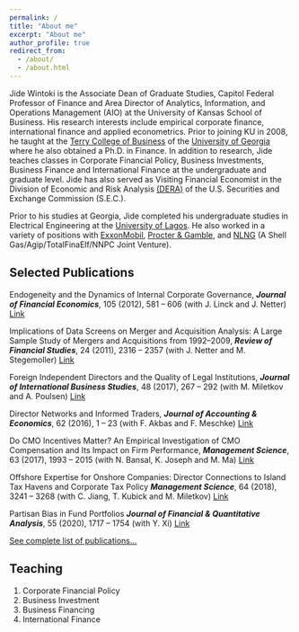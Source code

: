 ```yaml
---
permalink: /
title: "About me"
excerpt: "About me"
author_profile: true
redirect_from: 
  - /about/
  - /about.html
---
```


Jide Wintoki is the Associate Dean of Graduate Studies, Capitol Federal Professor of Finance and Area Director of Analytics, Information, and Operations Management (AIO) at the University of Kansas School of Business. His research interests include empirical corporate finance, international finance and applied econometrics. Prior to joining KU in 2008, he taught at the [Terry College of Business](http://www.terry.uga.edu) of the [University of Georgia](http://www.uga.edu/) where he also obtained a Ph.D. in Finance. In addition to research, Jide teaches classes in Corporate Financial Policy, Business Investments, Business Finance and International Finance at the undergraduate and graduate level. Jide has also served as Visiting Financial Economist in the Division of Economic and Risk Analysis [(DERA)](https://www.sec.gov/dera) of the U.S. Securities and Exchange Commission (S.E.C.).

Prior to his studies at Georgia, Jide completed his undergraduate studies in Electrical Engineering at the [University of Lagos](http://www.unilag.edu.ng/). He also worked in a variety of positions with [ExxonMobil](http://www.exxonmobil.com), [Procter & Gamble](http://www.pg.com), and [NLNG](http://www.nlng.com) (A Shell Gas/Agip/TotalFinaElf/NNPC Joint Venture).


Selected Publications
------
Endogeneity and the Dynamics of Internal Corporate Governance, 
_**Journal of Financial Economics**_, 105 (2012), 581 – 606 (with J. Linck and J. Netter) [Link](http://dx.doi.org/10.1016/j.jfineco.2012.03.005)


Implications of Data Screens on Merger and Acquisition Analysis: A Large Sample Study of Mergers and Acquisitions from 1992–2009, _**Review of Financial Studies**_, 24 (2011), 2316 – 2357 (with J. Netter and M. Stegemoller) [Link](http://dx.doi.org/10.1093/rfs/hhr010)


Foreign Independent Directors and the Quality of Legal Institutions,
_**Journal of International Business Studies**_, 48 (2017), 267 – 292 (with M. Miletkov and A. Poulsen) [Link](http://dx.doi.org/10.1057/s41267-016-0033-0)


Director Networks and Informed Traders, 
_**Journal of Accounting & Economics**_, 62 (2016), 1 – 23 (with F. Akbas and F. Meschke) [Link](http://dx.doi.org/10.1016/j.jacceco.2016.03.003)


Do CMO Incentives Matter? An Empirical Investigation of CMO Compensation and Its Impact on Firm Performance,
_**Management Science**_, 63 (2017), 1993 – 2015 (with N. Bansal, K. Joseph and M. Ma) [Link](http://dx.doi.org/10.1287/mnsc.2015.2418)


Offshore Expertise for Onshore Companies: Director Connections to Island Tax Havens and Corporate Tax Policy 
_**Management Science**_, 64 (2018), 3241 – 3268 (with C. Jiang, T. Kubick and M. Miletkov) [Link](http://dx.doi.org/10.1287/mnsc.2017.2776)


Partisan Bias in Fund Portfolios 
_**Journal of Financial & Quantitative Analysis**_, 55 (2020), 1717 – 1754 (with Y. Xi) [Link](https://doi.org/10.1017/S0022109019000383)


[See complete list of publications...](https://mbwintoki.github.io/publications)


Teaching
------
1. Corporate Financial Policy
1. Business Investment 
1. Business Financing
1. International Finance


